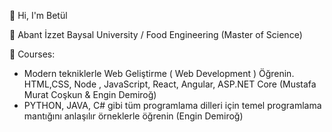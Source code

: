 👋 Hi, I'm Betül 

🔭 Abant İzzet Baysal University / Food Engineering (Master of Science)

🌱 Courses:
 - Modern tekniklerle Web Geliştirme ( Web Development ) Öğrenin. HTML,CSS, Node , JavaScript, React, Angular, ASP.NET Core (Mustafa Murat Coşkun & Engin Demiroğ)
 - PYTHON, JAVA, C# gibi tüm programlama dilleri için temel programlama mantığını anlaşılır örneklerle öğrenin (Engin Demiroğ)

<!--
**betulctatar/betulctatar** is a ✨ _special_ ✨ repository because its `README.md` (this file) appears on your GitHub profile.

Here are some ideas to get you started:

- 🔭 I’m currently working on ...
- 🌱 I’m currently learning ...
- 👯 I’m looking to collaborate on ...
- 🤔 I’m looking for help with ...
- 💬 Ask me about ...
- 📫 How to reach me: ...
- 😄 Pronouns: ...
- ⚡ Fun fact: ...
-->

